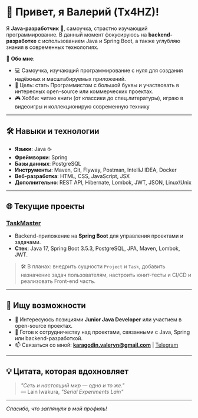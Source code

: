 # 👋 Привет, я Валерий (Tx4HZ)!

Я **Java-разработчик** 🚀, самоучка, страстно изучающий программирование. В данный момент фокусируюсь на **backend-разработке** с использованием Java и Spring Boot, а также углубляю знания в современных технологиях.

🌟 **Обо мне**:
- 💻 Самоучка, изучающий программирование с нуля для создания надёжных и масштабируемых приложений.
- 🎯 Цель: стать Программистом с большой буквы и участвовать в интересных open-source или коммерческих проектах.
- 🎮 Хобби: читаю книги (от классики до спец.литературы), играю в видеоигры и коллекционирую современную технику

---

## 🛠 Навыки и технологии
- **Языки**: Java ☕
- **Фреймворки**: Spring
- **Базы данных**: PostgreSQL
- **Инструменты**: Maven, Git, Flyway, Postman, IntelliJ IDEA, Docker
- **Веб-разработка**: HTML, CSS, JavaScript, JSX
- **Дополнительно**: REST API, Hibernate, Lombok, JWT, JSON, Linux\Unix

---

## 🌐 Текущие проекты
### [TaskMaster](https://github.com/Tx4HZ/TaskMaster)
- Backend-приложение на **Spring Boot** для управления проектами и задачами.
- **Стек**: Java 17, Spring Boot 3.5.3, PostgreSQL, JPA, Maven, Lombok, JWT.
> 🛠 В планах: внедрить сущности `Project` и `Task`, добавить назначение задач пользователям, настроить юнит-тесты и CI/CD и реализовать Front-end часть.

---

## 🤝 Ищу возможности
- 💼 Интересуюсь позициями **Junior Java Developer** или участием в open-source проектах.
- 🚀 Готов к сотрудничеству над проектами, связанными с Java, Spring или backend-разработкой.
- 📫 Связаться со мной: **[karagodin.valeryn@gmail.com](mailto:karagodin.valeryn@gmail.com)** | [Telegram](https://t.me/HIKKA_ZAIKA)

---

## 💡 Цитата, которая вдохновляет
> *"Сеть и настоящий мир — одно и то же."*  
> — Lain Iwakura, *"Serial Experiments Lain"*

---

*Спасибо, что заглянули в мой профиль!*
